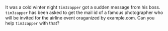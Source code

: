 It was a cold winter night `tim3zapper` got a sudden message from his boss. `tim3zapper` has been asked to get the mail id of a famous photographer who will be invited for the airline event oraganized by example.com. Can you help `tim3zapper` with that?
